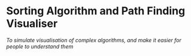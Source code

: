 # Sorting Algorithm and Path Finding Visualiser

_To simulate visualisation of complex algorithms, and make it easier for people to understand them_
